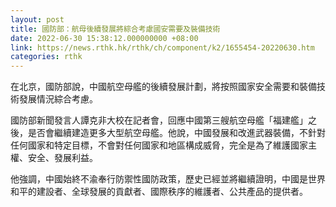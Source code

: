 ```yaml
---
layout: post
title: 國防部：航母後續發展將綜合考慮國安需要及裝備技術
date: 2022-06-30 15:38:12.000000000 +08:00
link: https://news.rthk.hk/rthk/ch/component/k2/1655454-20220630.htm
categories: rthk
---
```


在北京，國防部說，中國航空母艦的後續發展計劃，將按照國家安全需要和裝備技術發展情況綜合考慮。

國防部新聞發言人譚克非大校在記者會，回應中國第三艘航空母艦「福建艦」之後，是否會繼續建造更多大型航空母艦。他說，中國發展和改進武器裝備，不針對任何國家和特定目標，不會對任何國家和地區構成威脅，完全是為了維護國家主權、安全、發展利益。

他強調，中國始終不渝奉行防禦性國防政策，歷史已經並將繼續證明，中國是世界和平的建設者、全球發展的貢獻者、國際秩序的維護者、公共產品的提供者。
